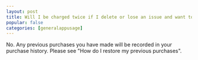 ```yaml
---
layout: post
title: Will I be charged twice if I delete or lose an issue and want to get it again?
popular: false
categories: [generalappusage]
---
```

No. Any previous purchases you have made will be recorded in your purchase history. Please see "How do I restore my previous purchases".
